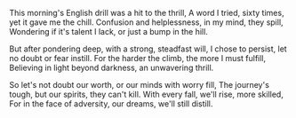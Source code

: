 This morning's English drill was a hit to the thrill,
A word I tried, sixty times, yet it gave me the chill.
Confusion and helplessness, in my mind, they spill,
Wondering if it's talent I lack, or just a bump in the hill.

But after pondering deep, with a strong, steadfast will,
I chose to persist, let no doubt or fear instill.
For the harder the climb, the more I must fulfill,
Believing in light beyond darkness, an unwavering thrill.

So let's not doubt our worth, or our minds with worry fill,
The journey's tough, but our spirits, they can't kill.
With every fall, we'll rise, more skilled,
For in the face of adversity, our dreams, we'll still distill.